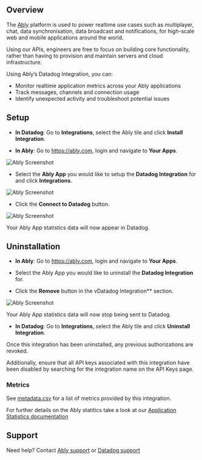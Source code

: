 ## Overview
The [Ably][1] platform is used to power realtime use cases such as multiplayer, chat, data synchronisation, data broadcast and notifications, for high-scale web and mobile applications around the world.

Using our APIs, engineers are free to focus on building core functionality, rather than having to provision and maintain servers and cloud infrastructure.

Using Ably’s Datadog Integration, you can:
- Monitor realtime application metrics across your Ably applications
- Track messages, channels and connection usage
- Identify unexpected activity and troubleshoot potential issues


## Setup

- **In Datadog**: Go to **Integrations**, select the Ably tile and click **Install Integration**.

- **In Ably**: Go to https://ably.com, login and navigate to **Your Apps**.<br/>

![Ably Screenshot][2]

- Select the **Ably App** you would like to setup the **Datadog Integration** for and click **Integrations**.<br />

![Ably Screenshot][3]

- Click the **Connect to Datadog** button. <br />

![Ably Screenshot][4]

Your Ably App statistics data will now appear in Datadog.

## Uninstallation

- **In Ably**: Go to https://ably.com, login and navigate to **Your Apps**.<br/>

- Select the Ably App you would like to uninstall the **Datadog Integration** for.<br />

- Click the **Remove** button in the vDatadog Integration** section.<br />

![Ably Screenshot][5]

Your Ably App statistics data will now stop being sent to Datadog.

- **In Datadog**: Go to **Integrations**, select the Ably tile and click **Uninstall Integration**.

Once this integration has been uninstalled, any previous authorizations are revoked.

Additionally, ensure that all API keys associated with this integration have been disabled by searching for the integration name on the API Keys page.

### Metrics

See [metadata.csv][6] for a list of metrics provided by this integration.

For further details on the Ably statitics take a look at our [Application Statistics documentation][7]

## Support
Need help? Contact [Ably support][8] or [Datadog support][9]

[1]: https://ably.com
[2]: https://github.com/DataDog/integrations-extras/blob/master/ably/images/your-apps.png
[3]: https://github.com/DataDog/integrations-extras/blob/master/ably/images/integrations.png
[4]: https://github.com/DataDog/integrations-extras/blob/master/ably/images/setup-integration.png
[5]: https://github.com/DataDog/integrations-extras/blob/master/ably/images/uninstall-integration.png
[6]: https://github.com/DataDog/integrations-extras/blob/master/ably/metadata.csv
[7]: https://ably.com/docs/general/statistics
[8]: https://ably.com/support
[9]: https://docs.datadoghq.com/help/
